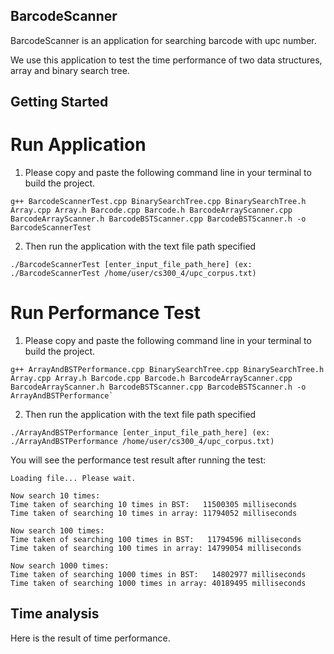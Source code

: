 ## BarcodeScanner

BarcodeScanner is an application for searching barcode with upc number.

We use this application to test the time performance of two data structures, array and binary search tree.

## Getting Started

# Run Application

1. Please copy and paste the following command line in your terminal to build the project.
```
g++ BarcodeScannerTest.cpp BinarySearchTree.cpp BinarySearchTree.h Array.cpp Array.h Barcode.cpp Barcode.h BarcodeArrayScanner.cpp BarcodeArrayScanner.h BarcodeBSTScanner.cpp BarcodeBSTScanner.h -o BarcodeScannerTest
```

2. Then run the application with the text file path specified
```
./BarcodeScannerTest [enter_input_file_path_here] (ex: ./BarcodeScannerTest /home/user/cs300_4/upc_corpus.txt)
```

# Run Performance Test

1. Please copy and paste the following command line in your terminal to build the project.
```
g++ ArrayAndBSTPerformance.cpp BinarySearchTree.cpp BinarySearchTree.h Array.cpp Array.h Barcode.cpp Barcode.h BarcodeArrayScanner.cpp BarcodeArrayScanner.h BarcodeBSTScanner.cpp BarcodeBSTScanner.h -o ArrayAndBSTPerformance`
```

2. Then run the application with the text file path specified
```
./ArrayAndBSTPerformance [enter_input_file_path_here] (ex: ./ArrayAndBSTPerformance /home/user/cs300_4/upc_corpus.txt)
```
You will see the performance test result after running the test:

```
Loading file... Please wait.

Now search 10 times:
Time taken of searching 10 times in BST:   11500305 milliseconds
Time taken of searching 10 times in array: 11794052 milliseconds

Now search 100 times:
Time taken of searching 100 times in BST:   11794596 milliseconds
Time taken of searching 100 times in array: 14799054 milliseconds

Now search 1000 times:
Time taken of searching 1000 times in BST:   14802977 milliseconds
Time taken of searching 1000 times in array: 40189495 milliseconds
```

## Time analysis
Here is the result of time performance.

